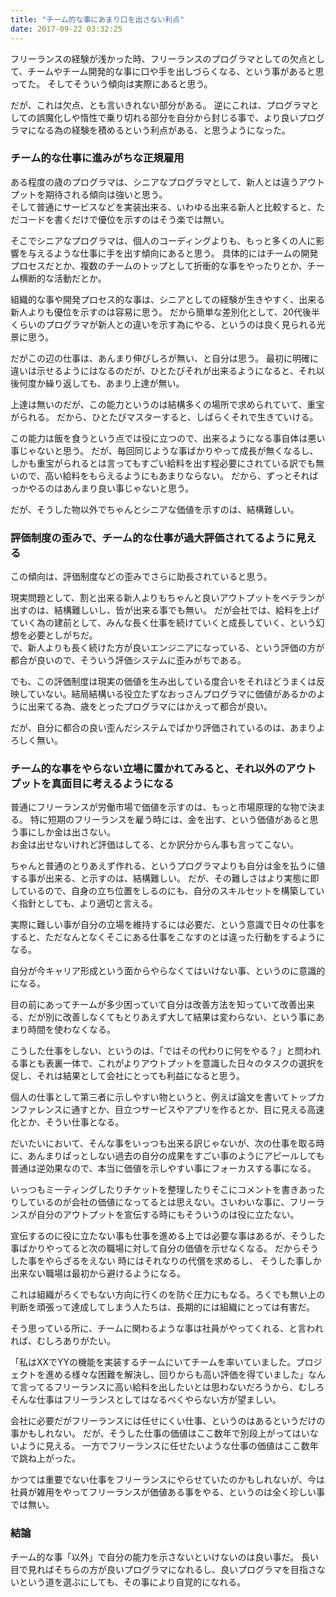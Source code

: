 ```yaml
---
title: "チーム的な事にあまり口を出さない利点"
date: 2017-09-22 03:32:25
---
```


フリーランスの経験が浅かった時、フリーランスのプログラマとしての欠点として、チームやチーム開発的な事に口や手を出しづらくなる、という事があると思ってた。
そしてそういう傾向は実際にあると思う。

だが、これは欠点、とも言いきれない部分がある。
逆にこれは、プログラマとしての誤魔化しや惰性で乗り切れる部分を自分から封じる事で、より良いプログラマになる為の経験を積めるという利点がある、と思うようになった。

### チーム的な仕事に進みがちな正規雇用

ある程度の歳のプログラマは、シニアなプログラマとして、新人とは違うアウトプットを期待される傾向は強いと思う。  
そして普通にサービスなどを実装出来る、いわゆる出来る新人と比較すると、ただコードを書くだけで優位を示すのはそう楽では無い。

そこでシニアなプログラマは、個人のコーディングよりも、もっと多くの人に影響を与えるような仕事に手を出す傾向にあると思う。
具体的にはチームの開発プロセスだとか、複数のチームのトップとして折衝的な事をやったりとか、チーム横断的な活動だとか。

組織的な事や開発プロセス的な事は、シニアとしての経験が生きやすく、出来る新人よりも優位を示すのは容易に思う。
だから簡単な差別化として、20代後半くらいのプログラマが新人との違いを示す為にやる、というのは良く見られる光景に思う。

だがこの辺の仕事は、あんまり伸びしろが無い、と自分は思う。
最初に明確に違いは示せるようにはなるのだが、ひとたびそれが出来るようになると、それ以後何度か繰り返しても、あまり上達が無い。  

上達は無いのだが、この能力というのは結構多くの場所で求められていて、重宝がられる。
だから、ひとたびマスターすると、しばらくそれで生きていける。

この能力は飯を食うという点では役に立つので、出来るようになる事自体は悪い事じゃないと思う。
だが、毎回同じような事ばかりやって成長が無くなるし、しかも重宝がられるとは言ってもすごい給料を出す程必要にされている訳でも無いので、高い給料をもらえるようにもあまりならない。
だから、ずっとそればっかやるのはあんまり良い事じゃないと思う。

だが、そうした物以外でちゃんとシニアな価値を示すのは、結構難しい。

### 評価制度の歪みで、チーム的な仕事が過大評価されてるように見える

この傾向は、評価制度などの歪みでさらに助長されていると思う。

現実問題として、割と出来る新人よりもちゃんと良いアウトプットをベテランが出すのは、結構難しいし、皆が出来る事でも無い。
だが会社では、給料を上げていく為の建前として、みんな長く仕事を続けていくと成長していく、という幻想を必要としがちだ。  
で、新人よりも長く続けた方が良いエンジニアになっている、という評価の方が都合が良いので、そういう評価システムに歪みがちである。


でも、この評価制度は現実の価値を生み出している度合いをそれほどうまくは反映していない。結局結構いる役立たずなおっさんプログラマに価値があるかのように出来てる為、歳をとったプログラマにはかえって都合が良い。

だが、自分に都合の良い歪んだシステムでばかり評価されているのは、あまりよろしく無い。


### チーム的な事をやらない立場に置かれてみると、それ以外のアウトプットを真面目に考えるようになる

普通にフリーランスが労働市場で価値を示すのは、もっと市場原理的な物で決まる。
特に短期のフリーランスを雇う時には、金を出す、という価値があると思う事にしか金は出さない。  
お金は出せないけれど評価はしてる、とか訳分からん事も言ってこない。

ちゃんと普通のとりあえず作れる、というプログラマよりも自分は金を払うに値する事が出来る、と示すのは、結構難しい。
だが、その難しさはより実態に即しているので、自身の立ち位置をしるのにも、自分のスキルセットを構築していく指針としても、より適切と言える。

実際に難しい事が自分の立場を維持するには必要だ、という意識で日々の仕事をすると、ただなんとなくそこにある仕事をこなすのとは違った行動をするようになる。

自分が今キャリア形成という面からやらなくてはいけない事、というのに意識的になる。

目の前にあってチームが多少困っていて自分は改善方法を知っていて改善出来る、だが別に改善しなくてもとりあえず大して結果は変わらない、という事にあまり時間を使わなくなる。

こうした仕事をしない、というのは、「ではその代わりに何をやる？」と問われる事とも表裏一体で、これがよりアウトプットを意識した日々のタスクの選択を促し、それは結果として会社にとっても利益になると思う。

個人の仕事として第三者に示しやすい物というと、例えば論文を書いてトップカンファレンスに通すとか、目立つサービスやアプリを作るとか、目に見える高速化とか、そうい仕事となる。

だいたいにおいて、そんな事をいっつも出来る訳じゃないが、次の仕事を取る時に、あんまりぱっとしない過去の自分の成果をすごい事のようにアピールしても普通は逆効果なので、本当に価値を示しやすい事にフォーカスする事になる。

いっつもミーティングしたりチケットを整理したりそこにコメントを書きあったりしているのが会社の価値になってるとは思えない。さいわいな事に、フリーランスが自分のアウトプットを宣伝する時にもそういうのは役に立たない。

宣伝するのに役に立たない事も仕事を進める上では必要な事はあるが、そうした事ばかりやってると次の職場に対して自分の価値を示せなくなる。
だからそうした事をやらざるをえない 時にはそれなりの代償を求めるし、
そうした事しか出来ない職場は最初から避けるようになる。

これは組織がろくでもない方向に行くのを防ぐ圧力にもなる。ろくでも無い上の判断を頑張って達成してしまう人たちは、長期的には組織にとっては有害だ。

そう思っている所に、チームに関わるような事は社員がやってくれる、と言われれば、むしろありがたい。

「私はXXでYYの機能を実装するチームにいてチームを率いていました。プロジェクトを進める様々な困難を解決し、回りからも高い評価を得ていました」なんて言ってるフリーランスに高い給料を出したいとは思わないだろうから、むしろそんな仕事はフリーランスとしてはなるべくやらない方が望ましい。

会社に必要だがフリーランスには任せにくい仕事、というのはあるというだけの事かもしれない。
だが、そうした仕事の価値はここ数年で別段上がってはいないように見える。
一方でフリーランスに任せたいような仕事の価値はここ数年で跳ね上がった。

かつては重要でない仕事をフリーランスにやらせていたのかもしれないが、今は社員が雑用をやってフリーランスが価値ある事をやる、というのは全く珍しい事では無い。

### 結論

チーム的な事「以外」で自分の能力を示さないといけないのは良い事だ。
長い目で見ればそちらの方が良いプログラマになれるし、良いプログラマを目指さないという道を選ぶにしても、その事により自覚的になれる。


